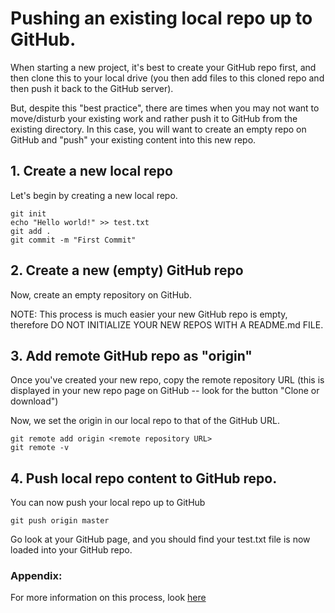 # Pushing an existing local repo up to GitHub.

When starting a new project, it's best to create your GitHub repo first, and then clone this to your local drive (you then add files to this cloned repo and then push it back to the GitHub server).

But, despite this "best practice", there are times when you may not want to move/disturb your existing work and rather push it to GitHub from the existing directory. In this case, you will want to create an empty repo on GitHub and "push" your existing content into this new repo.

## 1. Create a new local repo

Let's begin by creating a new local repo.
```
git init
echo "Hello world!" >> test.txt
git add .
git commit -m "First Commit"
```

## 2. Create a new (empty) GitHub repo

Now, create an empty repository on GitHub.

NOTE: This process is much easier your new GitHub repo is empty, therefore DO NOT INITIALIZE YOUR NEW REPOS WITH A README.md FILE.

## 3. Add remote GitHub repo as "origin"

Once you've created your new repo, copy the remote repository URL (this is displayed in your new repo page on GitHub -- look for the button "Clone or download")

Now, we set the origin in our local repo to that of the GitHub URL.

```
git remote add origin <remote repository URL>
git remote -v
```

## 4. Push local repo content to GitHub repo.

You can now push your local repo up to GitHub

```
git push origin master
```

Go look at your GitHub page, and you should find your test.txt file is now loaded into your GitHub repo.

### Appendix:

For more information on this process, look [here](https://help.github.com/articles/adding-an-existing-project-to-github-using-the-command-line/)
